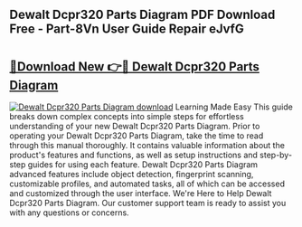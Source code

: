## Dewalt Dcpr320 Parts Diagram PDF Download Free - Part-8Vn User Guide Repair eJvfG

# <h2><a href="http://dfl0kn.blite.top/?on=Dewalt+Dcpr320+Parts+Diagram">🔗Download New 👉🔴 Dewalt Dcpr320 Parts Diagram</a></h2>

[![Dewalt Dcpr320 Parts Diagram download](https://i.imgur.com/lujVjoI.png)](http://dfl0kn.blite.top/?on=Dewalt+Dcpr320+Parts+Diagram)
Learning Made Easy This guide breaks down complex concepts into simple steps for effortless understanding of your new Dewalt Dcpr320 Parts Diagram. Prior to operating your Dewalt Dcpr320 Parts Diagram, take the time to read through this manual thoroughly. It contains valuable information about the product's features and functions, as well as setup instructions and step-by-step guides for using each feature. Dewalt Dcpr320 Parts Diagram advanced features include object detection, fingerprint scanning, customizable profiles, and automated tasks, all of which can be accessed and customized through the user interface. We're Here to Help Dewalt Dcpr320 Parts Diagram. Our customer support team is ready to assist you with any questions or concerns.
